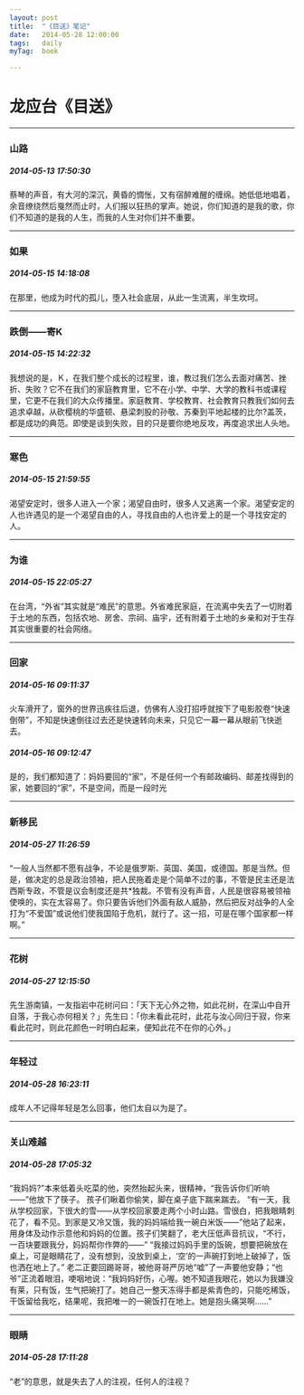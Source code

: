 ```yaml
---
layout: post
title:  "《目送》笔记"
date:   2014-05-28 12:00:00
tags:	daily
myTag:	book	

---
```


# 龙应台《目送》

----------------

### 山路

##### 2014-05-13 17:50:30
蔡琴的声音，有大河的深沉，黄昏的惆怅，又有宿醉难醒的缠绵。她低低地唱着，余音缭绕然后戛然而止时，人们报以狂热的掌声。她说，你们知道的是我的歌，你们不知道的是我的人生，而我的人生对你们并不重要。

----------------

### 如果

##### 2014-05-15 14:18:08
在那里，他成为时代的孤儿，堕入社会底层，从此一生流离，半生坎坷。

----------------

### 跌倒——寄K

##### 2014-05-15 14:22:32
我想说的是，Ｋ，在我们整个成长的过程里，谁，教过我们怎么去面对痛苦、挫折、失败？它不在我们的家庭教育里，它不在小学、中学、大学的教科书或课程里，它更不在我们的大众传播里。家庭教育、学校教育、社会教育只教我们如何去追求卓越，从砍樱桃的华盛顿、悬梁刺股的孙敬、苏秦到平地起楼的比尔?盖茨，都是成功的典范。即使是谈到失败，目的只是要你绝地反攻，再度追求出人头地。

----------------

### 寒色

##### 2014-05-15 21:59:55
渴望安定时，很多人进入一个家；渴望自由时，很多人又逃离一个家。渴望安定的人也许遇见的是一个渴望自由的人，寻找自由的人也许爱上的是一个寻找安定的人。

----------------

### 为谁

##### 2014-05-15 22:05:27
在台湾，“外省”其实就是“难民”的意思。外省难民家庭，在流离中失去了一切附着于土地的东西，包括农地、房舍、宗祠、庙宇，还有附着于土地的乡亲和对于生存其实很重要的社会网络。

----------------

### 回家

##### 2014-05-16 09:11:37
火车滑开了，窗外的世界迅疾往后退，仿佛有人没打招呼就按下了电影胶卷“快速倒带”，不知是快速倒往过去还是快速转向未来，只见它一幕一幕从眼前飞快逝去。

##### 2014-05-16 09:12:47
是的，我们都知道了：妈妈要回的“家”，不是任何一个有邮政编码、邮差找得到的家，她要回的“家”，不是空间，而是一段时光

----------------

### 新移民

##### 2014-05-27 11:26:59
“一般人当然都不愿有战争，不论是俄罗斯、英国、美国，或德国。那是当然。但是，做决定的总是政治领袖，把人民拖着走是个简单不过的事，不管是民主还是法西斯专政，不管是议会制度还是共*独裁。不管有没有声音，人民是很容易被领袖使唤的，实在太容易了。你只要告诉他们外面有敌人威胁，然后把反对战争的人全打为“不爱国”或说他们使我国陷于危机，就行了。这一招，可是在哪个国家都一样啊。”

----------------

### 花树

##### 2014-05-27 12:15:50
先生游南镇，一友指岩中花树问曰：「天下无心外之物，如此花树，在深山中自开自落，于我心亦何相关？」先生曰：「你未看此花时，此花与汝心同归于寂，你来看此花时，则此花颜色一时明白起来，便知此花不在你的心外。」

----------------

### 年轻过

##### 2014-05-28 16:23:11
成年人不记得年轻是怎么回事，他们太自以为是了。

----------------

### 关山难越

##### 2014-05-28 17:05:32
“我妈妈?”本来低着头吃菜的他，突然抬起头来，很精神，“我告诉你们听响——”他放下了筷子。
孩子们瞅着你偷笑，脚在桌子底下踹来踹去。
“有一天，我从学校回家，下很大的雪——从学校回家要走两个小时山路。雪很白，把我眼睛刺花了，看不见。到家是又冷又饿，我的妈妈端给我一碗白米饭——”他站了起来，用身体及动作示意他和妈妈的位置。孩子们笑翻了，老大压低声音抗议，“不行，一百块要跟我分，妈妈帮你作弊的——”
“我接过妈妈手里的饭碗，想要把碗放在桌上，可是眼睛花了，没有想到，没放到桌上，‘空’的一声碗打到地上破掉了，饭也洒在地上了。”
老二正要回踢哥哥，被他哥哥严厉地“嘘”了一声要他安静；“也爷”正流着眼泪，哽咽地说：“我妈妈好伤，心喔。她不知道我眼花，她以为我嫌没有莱，只有饭，生气把碗打了。她自己一整天冻得手都是紫青色的，只能吃稀饭，干饭留给我吃，结果呢，我把唯一的一碗饭打在地上。她是抱头痛哭啊……”

----------------

### 眼睛

##### 2014-05-28 17:11:28
“老”的意思，就是失去了人的注视，任何人的注视？
